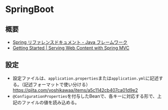 ﻿# SpringBoot
## 概要
- [Spring リファレンスドキュメント - Java フレームワーク](https://spring.pleiades.io/)
- [Getting Started | Serving Web Content with Spring MVC](https://spring.io/guides/gs/serving-web-content/)

## 設定
- 設定ファイルは、`application.properties`または`application.yml`に記述する。（記述フォーマットで使い分ける）
https://qiita.com/yoshikawaa/items/a5c1142cb407ca01d9e2
- `@ConfigurationProperties`を付与したBeanで、各キーに対応する形で、上記のファイルの値を読み込める。

